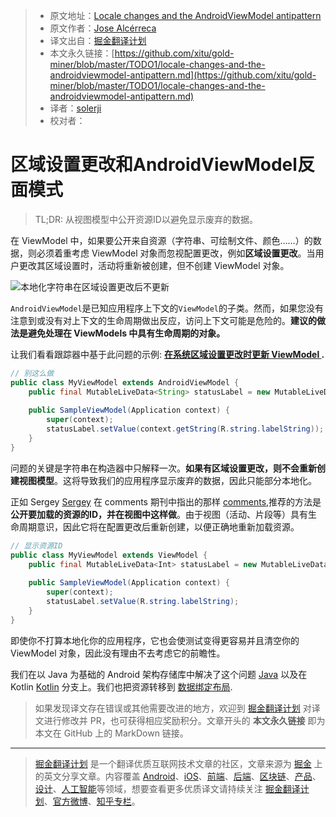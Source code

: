 > * 原文地址：[Locale changes and the AndroidViewModel antipattern](https://medium.com/androiddevelopers/locale-changes-and-the-androidviewmodel-antipattern-84eb677660d9)
> * 原文作者：[Jose Alcérreca](https://medium.com/@JoseAlcerreca)
> * 译文出自：[掘金翻译计划](https://github.com/xitu/gold-miner)
> * 本文永久链接：[https://github.com/xitu/gold-miner/blob/master/TODO1/locale-changes-and-the-androidviewmodel-antipattern.md](https://github.com/xitu/gold-miner/blob/master/TODO1/locale-changes-and-the-androidviewmodel-antipattern.md)
> * 译者：[solerji](https://github.com/solerji)
> * 校对者：

# 区域设置更改和AndroidViewModel反面模式

> TL;DR: 从视图模型中公开资源ID以避免显示废弃的数据。

在 ViewModel 中，如果要公开来自资源（字符串、可绘制文件、颜色……）的数据，则必须着重考虑 ViewModel 对象而忽视配置更改，例如**区域设置更改**。当用户更改其区域设置时，活动将重新被创建，但不创建 ViewModel 对象。

![**本地化字符串在区域设置更改后不更新**](https://cdn-images-1.medium.com/max/2000/0*kL5zW7zi_ImPUwHr)

`AndroidViewModel`是已知应用程序上下文的`ViewModel`的子类。然而，如果您没有注意到或没有对上下文的生命周期做出反应，访问上下文可能是危险的。**建议的做法是避免处理在 ViewModels 中具有生命周期的对象。**

让我们看看跟踪器中基于此问题的示例: **[在系统区域设置更改时更新 ViewModel ](https://issuetracker.google.com/issues/111961971).**

```Java
// 别这么做
public class MyViewModel extends AndroidViewModel {
    public final MutableLiveData<String> statusLabel = new MutableLiveData<>();
    
    public SampleViewModel(Application context) {
        super(context);
        statusLabel.setValue(context.getString(R.string.labelString));
    }
}
```

问题的关键是字符串在构造器中只解释一次。**如果有区域设置更改，则不会重新创建视图模型**。这将导致我们的应用程序显示废弃的数据，因此只能部分本地化。

正如 Sergey [Sergey](https://twitter.com/ZelenetS) 在 comments 期刊中指出的那样 [comments](https://issuetracker.google.com/issues/111961971#comment2),推荐的方法是**公开要加载的资源的ID，并在视图中这样做**。由于视图（活动、片段等）具有生命周期意识，因此它将在配置更改后重新创建，以便正确地重新加载资源。

```Java
// 显示资源ID
public class MyViewModel extends ViewModel {
    public final MutableLiveData<Int> statusLabel = new MutableLiveData<>();
    
    public SampleViewModel(Application context) {
        super(context);
        statusLabel.setValue(R.string.labelString);
    }
}
```

即使你不打算本地化你的应用程序，它也会使测试变得更容易并且清空你的 ViewModel 对象，因此没有理由不去考虑它的前瞻性。

我们在以 Java 为基础的 Android 架构存储库中解决了这个问题 [Java](https://github.com/googlesamples/android-architecture/pull/631) 以及在Kotlin [Kotlin](https://github.com/googlesamples/android-architecture/pull/635) 分支上。我们也把资源转移到 [数据绑定布局](https://github.com/googlesamples/android-architecture/pull/635/files#diff-7eb5d85ec3ea4e05ecddb7dc8ae20aa1R62).

> 如果发现译文存在错误或其他需要改进的地方，欢迎到 [掘金翻译计划](https://github.com/xitu/gold-miner) 对译文进行修改并 PR，也可获得相应奖励积分。文章开头的 **本文永久链接** 即为本文在 GitHub 上的 MarkDown 链接。

---

> [掘金翻译计划](https://github.com/xitu/gold-miner) 是一个翻译优质互联网技术文章的社区，文章来源为 [掘金](https://juejin.im) 上的英文分享文章。内容覆盖 [Android](https://github.com/xitu/gold-miner#android)、[iOS](https://github.com/xitu/gold-miner#ios)、[前端](https://github.com/xitu/gold-miner#前端)、[后端](https://github.com/xitu/gold-miner#后端)、[区块链](https://github.com/xitu/gold-miner#区块链)、[产品](https://github.com/xitu/gold-miner#产品)、[设计](https://github.com/xitu/gold-miner#设计)、[人工智能](https://github.com/xitu/gold-miner#人工智能)等领域，想要查看更多优质译文请持续关注 [掘金翻译计划](https://github.com/xitu/gold-miner)、[官方微博](http://weibo.com/juejinfanyi)、[知乎专栏](https://zhuanlan.zhihu.com/juejinfanyi)。
